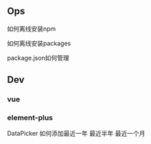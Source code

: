 

## Ops

如何离线安装npm

如何离线安装packages

package.json如何管理




## Dev

### vue


### element-plus

DataPicker 如何添加最近一年 最近半年 最近一个月

